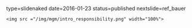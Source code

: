 type=slidenaked
date=2016-01-23
status=published
nextslide=ref_bauer
~~~~~~
<img src ="/img/mgm/intro_responsibility.png" width="100%">
